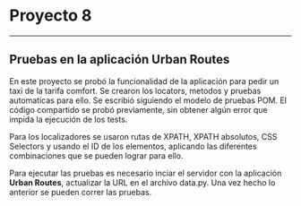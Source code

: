 # Proyecto 8

------------


## Pruebas en la aplicación Urban Routes

<P>
En este proyecto se probó la funcionalidad de la aplicación para pedir un taxi de la tarifa comfort. Se crearon los locators, metodos y pruebas automaticas para ello. Se escribió siguiendo el modelo de pruebas POM. El código compartido se probó previamente, sin obtener algún error que impida la ejecución de los tests.

Para los localizadores se usaron rutas de XPATH, XPATH absolutos, CSS Selectors y usando el ID de los elementos, aplicando las diferentes combinaciones que se pueden lograr para ello. 

Para ejecutar las pruebas es necesario inciar el servidor con la aplicación **Urban Routes**, actualizar la URL en el archivo data.py. Una vez hecho lo anterior se pueden correr las pruebas.
</P>
